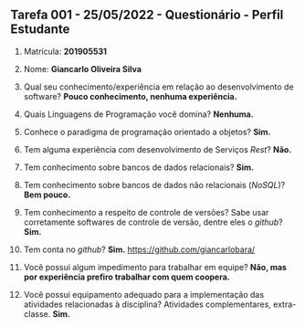 ## Tarefa 001 - 25/05/2022 - Questionário - Perfil Estudante

1. Matrícula: **201905531**
2. Nome: **Giancarlo Oliveira Silva**

3. Qual seu conhecimento/experiência em relação ao desenvolvimento de software? **Pouco conhecimento, nenhuma experiência.**
4. Quais Linguagens de Programação você domina? **Nenhuma.**
5. Conhece o paradigma de programação orientado a objetos? **Sim.**
6. Tem alguma experiência com desenvolvimento de Serviços _Rest_? **Não.**
7. Tem conhecimento sobre bancos de dados relacionais? **Sim.**
8. Tem conhecimento sobre bancos de dados não relacionais (_NoSQL_)? **Bem pouco.**
9. Tem conhecimento a respeito de controle de versões? Sabe usar corretamente softwares de controle de versão, dentre eles o _github_? **Sim.**
10. Tem conta no _github_? **Sim.** https://github.com/giancarlobara/
11. Você possui algum impedimento para trabalhar em equipe? **Não, mas por experiência prefiro trabalhar com quem coopera.**
12. Você possui equipamento adequado para a implementação das atividades relacionadas à disciplina? Atividades complementares, extra-classe. **Sim.**